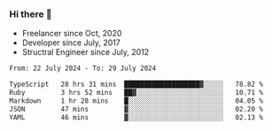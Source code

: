 ### Hi there 👋

- Freelancer since Oct, 2020
- Developer since July, 2017
- Structral Engineer since July, 2012

<!--START_SECTION:waka-->

```txt
From: 22 July 2024 - To: 29 July 2024

TypeScript   28 hrs 31 mins  ███████████████████▓░░░░░   78.82 %
Ruby         3 hrs 52 mins   ██▓░░░░░░░░░░░░░░░░░░░░░░   10.71 %
Markdown     1 hr 28 mins    █░░░░░░░░░░░░░░░░░░░░░░░░   04.05 %
JSON         47 mins         ▓░░░░░░░░░░░░░░░░░░░░░░░░   02.20 %
YAML         46 mins         ▓░░░░░░░░░░░░░░░░░░░░░░░░   02.13 %
```

<!--END_SECTION:waka-->
